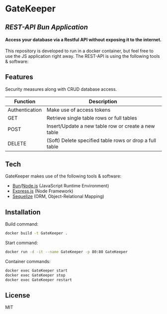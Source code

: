 # GateKeeper
## _REST-API Bun Application_
#### Access your database via a Restful API without exposing it to the internet.

This repository is developed to run in a docker container, but feel free to use the JS application right away.
The REST-API is using the following tools & software:


## Features
Security measures along with CRUD database access.

| Function | Description |
| ------ | ------ |
| Authentication | Make use of access tokens |
| GET | Retrieve single table rows or full tables |
| POST | Insert/Update a new table row or create a new table |
| DELETE | (Soft) Delete specified table rows or drop a full table |


## Tech

GateKeeper makes use of the following tools & software:

- [Bun]/[Node.js] (JavaScript Runtime Environment)
- [Express.js] (Node Framework)
- [Sequelize] (ORM, Object-Relational Mapping)


## Installation

Build command:
```sh
docker build -t GateKeeper .
```

Start command:
```sh
docker run -d -it --name GateKeeper -p 80:80 GateKeeper
```

Container commands:
```sh
docker exec GateKeeper start
docker exec GateKeeper stop
docker exec GateKeeper restart
```


## License

MIT


[//]: #
   [bun]: <https://bun.sh>
   [node.js]: <http://nodejs.org>
   [express.js]: <http://expressjs.com>
   [sequelize]: <http://sequelize.org>